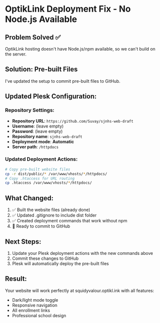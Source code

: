 # OptikLink Deployment Fix - No Node.js Available

## Problem Solved ✅
OptikLink hosting doesn't have Node.js/npm available, so we can't build on the server.

## Solution: Pre-built Files
I've updated the setup to commit pre-built files to GitHub.

## Updated Plesk Configuration:

### Repository Settings:
- **Repository URL**: `https://github.com/Suvay/sjnhs-web-draft`
- **Username**: (leave empty)
- **Password**: (leave empty)
- **Repository name**: `sjnhs-web-draft`
- **Deployment mode**: **Automatic**
- **Server path**: `/httpdocs`

### Updated Deployment Actions:
```bash
# Copy pre-built website files
cp -r dist/public/* /var/www/vhosts/*/httpdocs/
# Copy .htaccess for URL routing
cp .htaccess /var/www/vhosts/*/httpdocs/
```

## What Changed:
1. ✅ Built the website files (already done)
2. ✅ Updated .gitignore to include dist folder
3. ✅ Created deployment commands that work without npm
4. 🔄 Ready to commit to GitHub

## Next Steps:
1. Update your Plesk deployment actions with the new commands above
2. Commit these changes to GitHub
3. Plesk will automatically deploy the pre-built files

## Result:
Your website will work perfectly at squidyvalour.optikl.ink with all features:
- Dark/light mode toggle
- Responsive navigation
- All enrollment links
- Professional school design